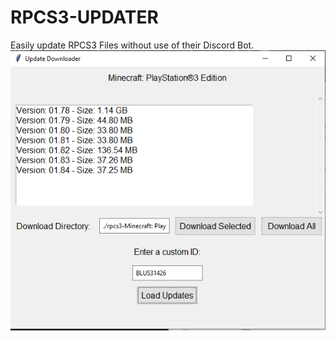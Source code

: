 # RPCS3-UPDATER
Easily update RPCS3 Files without use of their Discord Bot.
![ss](https://raw.githubusercontent.com/iAmDextricity/RPCS3-UPDATER/main/ss.png)
